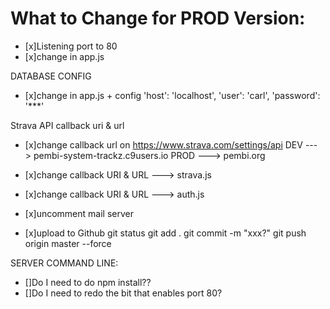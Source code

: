 What to Change for PROD Version:
================================

- [x]Listening port to 80
- [x]change in app.js

DATABASE CONFIG
- [x]change in app.js + config
    'host': 'localhost',
    'user': 'carl',
    'password': '***'

Strava API callback uri & url
- [x]change callback url on https://www.strava.com/settings/api
    DEV ---> pembi-system-trackz.c9users.io
    PROD ---> pembi.org
- [x]change callback URI & URL ---> strava.js
- [x]change callback URI & URL ---> auth.js

- [x]uncomment mail server

- [x]upload to Github
    git status
    git add .
    git commit -m "xxx?"
    git push origin master --force

SERVER COMMAND LINE:
- []Do I need to do npm install??
- []Do I need to redo the bit that enables port 80?
